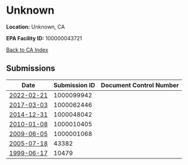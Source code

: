 # Unknown

**Location:** Unknown, CA

**EPA Facility ID:** 100000043721

[Back to CA Index](../../index.md)

## Submissions

| Date | Submission ID | Document Control Number |
|------|--------------|-------------------------|
| [2022-02-21](submissions/1000099942.md) | 1000099942 |  |
| [2017-03-03](submissions/1000062446.md) | 1000062446 |  |
| [2014-12-31](submissions/1000048042.md) | 1000048042 |  |
| [2010-01-08](submissions/1000010405.md) | 1000010405 |  |
| [2009-06-05](submissions/1000001068.md) | 1000001068 |  |
| [2005-07-18](submissions/43382.md) | 43382 |  |
| [1999-06-17](submissions/10479.md) | 10479 |  |
